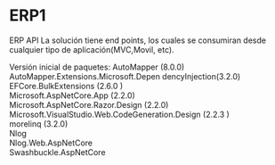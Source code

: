 # ERP1
ERP API
La solución tiene end points, los cuales se consumiran desde cualquier tipo de aplicación(MVC,Movil, etc).


Versión inicial de paquetes:
AutoMapper (8.0.0)<br/>
AutoMapper.Extensions.Microsoft.Depen dencyInjection(3.2.0)  <br/>
EFCore.BulkExtensions (2.6.0 ) <br/>
Microsoft.AspNetCore.App (2.2.0) <br/>
Microsoft.AspNetCore.Razor.Design (2.2.0) <br/>
Microsoft.VisualStudio.Web.CodeGeneration.Design (2.2.3 ) <br/>
morelinq (3.2.0) <br/>
Nlog <br/>
Nlog.Web.AspNetCore <br/>
Swashbuckle.AspNetCore <br/>
